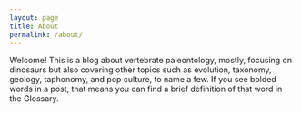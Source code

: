 ```yaml
---
layout: page
title: About
permalink: /about/
---
```


Welcome!  This is a blog about vertebrate paleontology, mostly, focusing on dinosaurs but also covering other topics such as evolution, taxonomy, geology, taphonomy, and pop culture, to name a few.  If you see bolded words in a post, that means you can find a brief definition of that word in the Glossary.